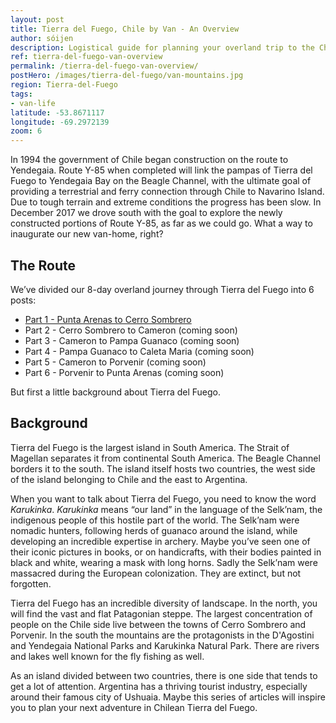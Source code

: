 ```yaml
---
layout: post
title: Tierra del Fuego, Chile by Van - An Overview
author: sóijen
description: Logistical guide for planning your overland trip to the Chilean side of Tierra del Fuego.
ref: tierra-del-fuego-van-overview
permalink: /tierra-del-fuego-van-overview/
postHero: /images/tierra-del-fuego/van-mountains.jpg
region: Tierra-del-Fuego
tags:
- van-life
latitude: -53.8671117
longitude: -69.2972139
zoom: 6
---
```

In 1994 the government of Chile began construction on the route to Yendegaia. Route Y-85 when completed will link the pampas of Tierra del Fuego to Yendegaia Bay on the Beagle Channel, with the ultimate goal of providing a terrestrial and ferry connection through Chile to Navarino Island. Due to tough terrain and extreme conditions the progress has been slow. In December 2017 we drove south with the goal to explore the newly constructed portions of Route Y-85, as far as we could go. What a way to inaugurate our new van-home, right?

<h2>The Route</h2>

We’ve divided our 8-day overland journey through Tierra del Fuego into 6 posts:
<ul class="post-stats bullets">
  <li><a href="/TDF-part-1-punta-arenas-cerro-sombrero/">Part 1 - Punta Arenas to Cerro Sombrero</a></li>
  <li>Part 2 - Cerro Sombrero to Cameron (coming soon)</li>
  <li>Part 3 - Cameron to Pampa Guanaco (coming soon)</li>
  <li>Part 4 - Pampa Guanaco to Caleta Maria (coming soon)</li>
  <li>Part 5 - Cameron to Porvenir (coming soon)</li>
  <li>Part 6 - Porvenir to Punta Arenas (coming soon)</li>
</ul>

But first a little background about Tierra del Fuego.

<h2>Background</h2>

Tierra del Fuego is the largest island in South America. The Strait of Magellan separates it from continental South America. The Beagle Channel borders it to the south. The island itself hosts two countries, the west side of the island belonging to Chile and the east to Argentina.

When you want to talk about Tierra del Fuego, you need to know the word <em>Karukinka</em>. <em>Karukinka</em> means “our land” in the language of the Selk’nam, the indigenous people of this hostile part of the world. The Selk’nam were nomadic hunters, following herds of guanaco around the island, while developing an incredible expertise in archery. Maybe you’ve seen one of their iconic pictures in books, or on handicrafts, with their bodies painted in black and white, wearing a mask with long horns. Sadly the Selk’nam were massacred during the European colonization. They are extinct, but not forgotten.

Tierra del Fuego has an incredible diversity of landscape. In the north, you will find the vast and flat Patagonian steppe. The largest concentration of people on the Chile side live between the towns of Cerro Sombrero and Porvenir. In the south the mountains are the protagonists in the D'Agostini and Yendegaia National Parks and Karukinka Natural Park. There are rivers and lakes well known for the fly fishing as well.

As an island divided between two countries, there is one side that tends to get a lot of attention. Argentina has a thriving tourist industry, especially around their famous city of Ushuaia. Maybe this series of articles will inspire you to plan your next adventure in Chilean Tierra del Fuego.
